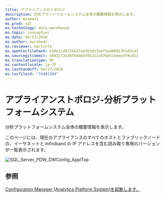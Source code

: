 ```yaml
---
title: アプライアンスのトポロジ
description: 分析プラットフォームシステム全体の概要情報を表示します。
author: mzaman1
ms.prod: sql
ms.technology: data-warehouse
ms.topic: conceptual
ms.date: 04/17/2018
ms.author: murshedz
ms.reviewer: martinle
ms.openlocfilehash: e16e1cd972b6374a5b3d17eef5a406b57b1d3c41
ms.sourcegitcommit: e042272a38fb646df05152c676e5cbeae3f9cd13
ms.translationtype: MT
ms.contentlocale: ja-JP
ms.lasthandoff: 04/27/2020
ms.locfileid: "74401384"
---
```

# <a name="appliance-topology---analytics-platform-system"></a>アプライアンストポロジ-分析プラットフォームシステム
分析プラットフォームシステム全体の概要情報を表示します。  
  
このページには、現在のアプライアンスのすべてのホストとファブリックノードの、イーサネットと Infiniband の IP アドレスを含む読み取り専用のバージョンが一覧表示されます。  
  
![SQL_Server_PDW_DWConfig_ApplTop](./media/appliance-topology/SQL_Server_PDW_DWConfig_ApplTop.png "SQL_Server_PDW_DWConfig_ApplTop")  
  
## <a name="see-also"></a>参照  
[Configuration Manager &#40;Analytics Platform System&#41;を起動します。](launch-the-configuration-manager.md)  
  
